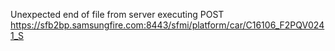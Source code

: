 Unexpected end of file from server executing POST https://sfb2bp.samsungfire.com:8443/sfmi/platform/car/C16106_F2PQV0241_S
